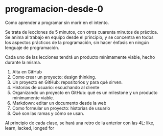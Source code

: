 # programacion-desde-0

Como aprender a programar sin morir en el intento.

Se trata de lecciones de 5 minutos, con otros cuarenta minutos de práctica. Se
anima al trabajo en equipo desde el principio, y se concentra en todos los
aspectos prácticos de la programación, sin hacer énfasis en ningún lenguaje de
programación.

Cada uno de las lecciones tendrá un producto mínimamente viable, hecho durante
la misma.

1. Alta en GitHub
2. Como crear un proyecto: design thinking.
3. Un proyecto en GitHub: repositorios y para qué sirven.
5. Historias de usuario: escuchando al cliente
3. Organizando un proyecto en GitHub: qué es un milestone y un producto
   mínimamente viable.
4. Markdown: editar un documento desde la web
5. Como formular un proyecto: historias de usuario
6. Qué son las ramas y cómo se usan.

Al principio de cada clase, se hará una retro de la anterior con las 4L: like,
learn, lacked, longed for
